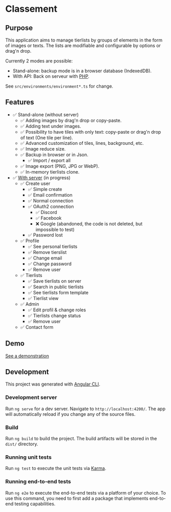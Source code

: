 # Classement

## Purpose

This application aims to manage tierlists by groups of elements in the form of images or texts.
The lists are modifiable and configurable by options or drag'n drop.

Currently 2 modes are possible:

-   Stand-alone: backup mode is in a browser database (IndexedDB).
-   With API: Back on serveur with [PHP](https://git.ikilote.net/classement/serveur).

See `src/environments/environment*.ts` for change.

## Features

-   ✅ Stand-alone (without server)
    -   ✅ Adding images by drag'n drop or copy-paste.
    -   ✅ Adding text under images.
    -   ✅ Possibility to have tiles with only text: copy-paste or drag'n drop of text (One tile per line).
    -   ✅ Advanced customization of tiles, lines, background, etc.
    -   ✅ Image reduce size.
    -   ✅ Backup in browser or in Json.
        -   ✅ Import / export all
    -   ✅ Image export (PNG, JPG or WebP).
    -   ✅ In-memory tierlists clone.
-   ✅ [With server](https://git.ikilote.net/classement/serveur) (in progress)
    -   ✅ Create user
        -   ✅ Simple create
        -   ✅ Email confirmation
        -   ✅ Normal connection
        -   ✅ OAuth2 connection
            -   ✅ Discord
            -   ✅ Facebook
            -   ❌ Google (abandoned, the code is not deleted, but impossible to test)
        -   ✅ Password lost
    -   ✅ Profile
        -   ✅ See personal tierlists
        -   ✅ Remove tierslist
        -   ✅ Change email
        -   ✅ Change password
        -   ✅ Remove user
    -   ✅ Tierlists
        -   ✅ Save tierlists on server
        -   ✅ Search in public tierlists
        -   ✅ See tierlists form template
        -   ✅ Tierlist view
    -   ✅ Admin
        -   ✅ Edit profil & change roles
        -   ✅ Tierlists change status
        -   ✅ Remove user
    -   ✅ Contact form

## Demo

[See a demonstration](https://classement.ikilote.net/)

## Development

This project was generated with [Angular CLI](https://github.com/angular/angular-cli).

### Development server

Run `ng serve` for a dev server. Navigate to `http://localhost:4200/`. The app will automatically reload if you change any of the source files.

### Build

Run `ng build` to build the project. The build artifacts will be stored in the `dist/` directory.

### Running unit tests

Run `ng test` to execute the unit tests via [Karma](https://karma-runner.github.io).

### Running end-to-end tests

Run `ng e2e` to execute the end-to-end tests via a platform of your choice. To use this command, you need to first add a package that implements end-to-end testing capabilities.
